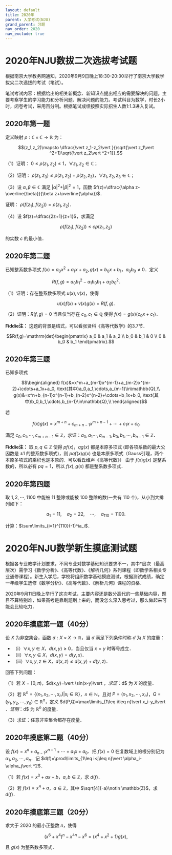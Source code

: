 ```yaml
---
layout: default
title: 2020年
parent: 入学考试(NJU)
grand_parent: 习题
nav_order: 2020
nav_exclude: true
---
```


# 2020年NJU数拔二次选拔考试题

根据南京大学教务网通知，2020年9月9日晚上18:30-20:30举行了南京大学数学拔尖二次选拔的考试（笔试）。

笔试考试内容：根据给出的相关新概念、新知识点提出相应的需要解决的问题。主要考察学生的学习能力和分析问题、解决问题的能力。考试科目为数学，时长2小时，闭卷考试，采用百分制。根据笔试成绩按照实际招生人数1:1.3进入复试。

## 2020年第一题 

定义映射 $\rho: \mathbb{C}\times\mathbb{C}\to\mathbb{R}$ 为：

$$(z_1,z_2)\mapsto \dfrac{\vert z_1-z_2\vert }{\sqrt{\vert z_1\vert ^2+1}\sqrt{\vert z_2\vert ^2+1}}.$$

（1）证明： $0\leq \rho(z_1,z_2)\leq 1$，$\forall z_1,z_2\in\mathbb{C}$；

（2）证明： $\rho(z_1,z_3)\leq \rho(z_1,z_2)+\rho(z_2,z_3)$，$\forall z_1,z_2,z_3\in\mathbb{C}$；

（3）设 $\alpha,\beta\in\mathbb{C}$ 满足 $\vert \alpha\vert ^2+\vert \beta\vert ^2=1$，函数 $f(z)=\dfrac{\alpha z-\overline{\beta}}{\beta z+\overline{\alpha}}$．

证明： $\rho(f(z_1),f(z_2))=\rho(z_1,z_2)$．

（4）设 $f(z)=\dfrac{2z+1}{z+1}$，求满足

$$\rho(f(z_1),f(z_2))\leq c\rho(z_1,z_2)$$

的实数 $c$ 的最小值．




<div STYLE="page-break-after: always;"></div>


## 2020年第二题 

已知整系数多项式 $f(x)=a_0x^2+a_1x+a_2, g(x)=b_0x+b_1$，$a_0b_0\neq 0$．定义

$$R(f,g)=a_0b_1^2-a_1b_0b_1+{a_2b_0^2}.$$

（1）证明：存在整系数多项式 $u(x),v(x)$，使得

$$u(x)f(x)+v(x)g(x)=R(f,g).$$

（2）证明：$R(f,g)=0$ 当且仅当存在 $c_0,c_1\in\mathbb{Q}$ 使得 $f(x)=g(x)(c_0x+c_1)$．

**Fiddie注：** 这题的背景是结式，可以看张贤科《高等代数学》的3.7节．

$$R(f,g)=\mathrm{det}\begin{pmatrix}
a_0 & a_1 & a_2 \\ b_0 & b_1 & 0 \\ 0 & b_0 & b_1
\end{pmatrix}.$$



<div STYLE="page-break-after: always;"></div>


## 2020年第三题 

已知多项式

$$\begin{aligned}
f(x)&=x^m+a_{m-1}x^{m-1}+a_{m-2}x^{m-2}+\cdots+a_1x+a_0,
\text{其中}a_0,a_1,\cdots,a_{m-1}\in\mathbb{Q},\\
g(x)&=x^n+b_{n-1}x^{n-1}+b_{n-2}x^{n-2}+\cdots+b_1x+b_0,
\text{其中}b_0,b_1,\cdots,b_{n-1}\in\mathbb{Q},\\
\end{aligned}$$

若

$$f(x)g(x)=x^{m+n}+c_{m+n-1}x^{m+n-1}+\cdots+c_1x+c_0$$

满足 $c_0,c_1,\cdots,c_{m+n-1}\in\mathbb{Z}$，求证：$a_0,a_1\cdots,a_{m-1},b_0,b_1,\cdots,b_{n-1}\in\mathbb{Z}$． 

**Fiddie注：** 取 $p,q\in\mathbb{Z}$ 使得 $pf(x)$，$qg(x)$ 都是本原多项式 (即各项系数的最大公因数是 $\pm 1$ 的整系数多项式)，则 $pqf(x)g(x)$ 也是本原多项式（Gauss引理，两个本原多项式的乘积也是本原的．可以看丘维声《高等代数》）
由于 $f(x)g(x)$ 是整系数的，所以必有 $pq=1$，所以 $f(x),g(x)$ 都是整系数多项式．

<div STYLE="page-break-after: always;"></div>

## 2020年第四题 

取 $1,2,\cdots,1100$ 中能被 11 整除或能被 100 整除的数(一共有 110 个)，从小到大排列如下：

$$a_1=11,\quad a_2=22,\quad \cdots,\quad a_{110}=1100.$$

计算：$\sum\limits_{i=1}^{110}(-1)^ia_i$．

<div STYLE="page-break-after: always;"></div>



# 2020年NJU数学新生摸底测试题

根据各专业教学计划要求，不同专业对数学基础知识要求不一，其中*层次（最高层次）需学习《数学分析》、《高等代数》、《解析几何》系列课程（即数学系相关专业通修课程）。新生入学后，学校将组织数学基础摸底测试，根据测试成绩，确定一年级学生选修《数学分析》、《高等代数》、《解析几何》课程的资格．

2020年9月11日晚上举行了这次考试，主要内容还是数分高代的一些基础内容，题目不算特别难，如果高考是靠刷题刷上来的，而没怎么深入思考过，那么做起来可能会比较吃力．


## 2020年摸底第一题（40分）

设 $X$ 为非空集合，函数 $d:X\times X\to\mathbb{R}$，当 $d$ 满足下列条件时称 $d$ 为 $X$ 的度量：
- （ⅰ）$\forall x,y\in X$，$d(x,y)\geq 0$，当且仅当 $x=y$ 时等号成立．
- （ⅱ）$\forall x,y\in X$，$d(x,y)=d(y,x)$．
- （ⅲ）$\forall x,y,z\in X$，$d(x,z)\leq d(x,y)+d(y,z)$．

回答下列问题：

（1）若 $X=[0,\pi)$，$d(x,y)=\vert \sin(x-y)\vert $，求证：$d$ 为 $X$ 的度量．

（2）若 $\mathbb{R}^n=\{(x_1,x_2,\cdots,x_n)\vert x_i\in\mathbb{R}\}$，$n\in\mathbb{N}$，且对 $P=(x_1,x_2,\cdots,x_n)$，$Q=(y_1,y_2,\cdots,y_n)\in\mathbb{R}^n$，定义 $d(P,Q)=\max\limits_{1\leq i\leq n}\vert x_i-y_i\vert $．证明：$d$ 为 $\mathbb{R}^n$ 的度量．

（3）求证：任意非空集合都存在度量．

<div STYLE="page-break-after: always;"></div>


## 2020年摸底第二题（40分）


设 $f(x)=x^n+a_{n-1}x^{n-1}+\cdots+a_1x+a_0$．把 $f(x)=0$ 在复数域上的根分别记为$\alpha_1,\alpha_2,\cdots,\alpha_n$．记 $d(f)=\prod\limits_{1\leq i<j\leq n}\vert \alpha_i-\alpha_j\vert ^2$．

（1）若 $f(x)=x^3+ax+b$，$a,b\in\mathbb{Z}$，求 $d(f)$．

（2）若 $f(x)=x^4+a$，$a\in\mathbb{Z}$，其中 $\sqrt[4]{-a}\notin \mathbb{Z}$，求$d(f)$．


<div STYLE="page-break-after: always;"></div>


## 2020年摸底第三题（20分）

求大于 2020 的最小正整数 $n$，使得

$$(x^6+x^4)^n-x^{4n}-x^6=(x^4+x^2+1)g(x),$$

且 $g(x)$ 为整系数多项式．



